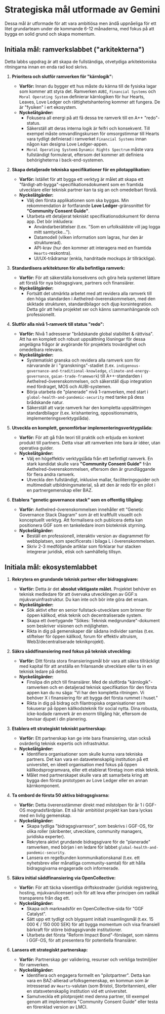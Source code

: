 <!-- This file is automatically copied from documentation/ggf-operating-system/ggf-catalyst/strategic-goals-sv.md -->

# Strategiska mål utformade av Gemini

Dessa mål är utformade för att vara ambitiösa men ändå uppnåeliga för ett litet grundarteam under de kommande 6-12 månaderna, med fokus på att bygga en solid grund och skapa momentum.

## **Initiala mål: ramverkslabbet ("arkitekterna")**

Detta labbs uppdrag är att skapa de fullständiga, otvetydiga arkitektoniska ritningarna innan en enda rad kod skrivs.

1.  **Prioritera och slutför ramverken för "kärnlogik":**
    * **Varför:** Innan du bygger ett hus måste du känna till de fysiska lagar som kommer att styra det. Ramverken `AUBI`, `Financial Systems` och `Moral Operating System` definierar kärnlogiken för hur Hearts, Leaves, Love Ledger och rättighetshantering kommer att fungera. De är "fysiken" i ert ekosystem.
    * **Nyckelåtgärder:**
        * Fokusera all energi på att få dessa tre ramverk till en A++ "redo"-status.
        * Säkerställ att deras interna logik är felfri och konsekvent. Till exempel måste omvandlingskursen för omsorgstimmar till Hearts vara tydligt definierad i ramverket `Financial Systems` innan någon kan designa Love Ledger-appen.
        * `Moral Operating System`s `Dynamic Rights Spectrum` måste vara fullständigt formulerat, eftersom det kommer att definiera behörigheterna i back-end-systemen.

2.  **Skapa detaljerade tekniska specifikationer för en pilotapplikation:**
    * **Varför:** Istället för att bygga ett verktyg är målet att skapa ett "färdigt-att-bygga"-specifikationsdokument som en framtida utvecklare eller teknisk partner kan ta sig an och omedelbart förstå.
    * **Nyckelåtgärder:**
        * Välj den första applikationen som ska byggas. Min rekommendation är fortfarande **Love Ledger**-gränssnittet för **"Community Consent Guide"**.
        * Utarbeta ett detaljerat tekniskt specifikationsdokument för denna app. Det bör inkludera:
            * Användarberättelser (t.ex. "Som en urfolksäldste vill jag logga mitt samtycke...").
            * Datamodell (vilken information som lagras, hur den är strukturerad).
            * API-krav (hur den kommer att interagera med en framtida `Hearts`-reskontra).
            * UI/UX-trådramar (enkla, handritade mockups är tillräckliga).

3.  **Standardisera arkitekturen för alla befintliga ramverk:**
    * **Varför:** För att säkerställa konsekvens och göra hela systemet lättare att förstå för nya bidragsgivare, partners och finansiärer.
    * **Nyckelåtgärder:**
        * Fortsätt det utmärkta arbetet med att revidera alla ramverk till den höga standarden i Aethelred-överenskommelsen, med den skiktade strukturen, standardbilagor och djup korsintegration. Detta gör att hela projektet ser och känns sammanhängande och professionellt.

4.  **Slutför alla nivå 1-ramverk till status "redo":**
    * **Varför:** Nivå 1 adresserar "brådskande global stabilitet & rättvisa". Att ha en komplett och robust uppsättning lösningar för dessa angelägna frågor är avgörande för projektets trovärdighet och omedelbara relevans.
    * **Nyckelåtgärder:**
        * Systematiskt granska och revidera alla ramverk som för närvarande är i "gransknings"-stadiet (t.ex. `indigenous-governance-and-traditional-knowledge`, `climate-and-energy-governance`, `gaian-trade-framework`) till A++-standarden i Aethelred-överenskommelsen, och säkerställ djup integration med fördraget, MOS och AUBI-systemen.
        * Börja utarbeta de "planerade" nivå 1-ramverken, med start i `global-health-and-pandemic-security` med tanke på dess brådskande natur.
        * Säkerställ att varje ramverk har den kompletta uppsättningen standardbilagor (t.ex. krishantering, oppositionsmatris, implementeringsverktygslåda).

5.  **Utveckla en komplett, genomförbar implementeringsverktygslåda:**
    * **Varför:** För att gå från teori till praktik och erbjuda en konkret produkt till partners. Detta visar att ramverken inte bara är idéer, utan operativa guider.
    * **Nyckelåtgärder:**
        * Välj en högeffektiv verktygslåda från ett befintligt ramverk. En stark kandidat skulle vara **"Community Consent Guide"** från Aethelred-överenskommelsen, eftersom den är grundläggande för flera andra ramverk.
        * Utveckla den fullständigt, inklusive mallar, faciliteringsguider och multimedialt utbildningsmaterial, så att den är redo för en pilot i en partnergemenskap eller BAZ.

6.  **Etablera "genetic governance stack" som en offentlig tillgång:**
    * **Varför:** Aethelred-överenskommelsen innehåller ett "Genetic Governance Stack Diagram" som är ett kraftfullt visuellt och konceptuellt verktyg. Att formalisera och publicera detta kan positionera GGF som en tankeledare inom bioteknisk styrning.
    * **Nyckelåtgärder:**
        * Beställ en professionell, interaktiv version av diagrammet för webbplatsen, som specificerats i bilaga L i överenskommelsen.
        * Skriv 2-3 medföljande artiklar som förklarar hur stacken integrerar juridisk, etisk och samhällelig tillsyn.

## **Initiala mål: ekosystemlabbet**

1.  **Rekrytera en grundande teknisk partner eller bidragsgivare:**
    * **Varför:** Detta är det **absolut viktigaste målet.** Projektet behöver en teknisk medledare för att övervaka utvecklingen av GGF:s mjukvaruinfrastruktur. Du kan inte och bör inte göra det ensam.
    * **Nyckelåtgärder:**
        * Sök aktivt efter en senior fullstack-utvecklare som brinner för öppen källkod, etisk teknik och decentraliserade system.
        * Skapa ett övertygande "Sökes: Teknisk medgrundare"-dokument som beskriver visionen och möjligheten.
        * Rikta in dig på gemenskaper där sådana individer samlas (t.ex. stiftelser för öppen källkod, forum för effektiv altruism, Web3/decentraliserade teknikprojekt).

2.  **Säkra såddfinansiering med fokus på teknisk utveckling:**
    * **Varför:** Ditt första stora finansieringsmål bör vara att säkra tillräckligt med kapital för att anställa en frilansande utvecklare eller ta in en teknisk ledare på deltid.
    * **Nyckelåtgärder:**
        * Finslipa din pitch till finansiärer. Med de slutförda "kärnlogik"-ramverken och en detaljerad teknisk specifikation för den första appen kan du nu säga: "Vi har den kompletta ritningen. Vi behöver X i finansiering för att bygga det första rummet i huset."
        * Rikta in dig på bidrag och filantropiska organisationer som fokuserar på öppen källkodsteknik för social nytta. Dina robusta, icke-kodade ramverk är en enorm tillgång här, eftersom de bevisar djupet i din planering.

3.  **Etablera ett strategiskt tekniskt partnerskap:**
    * **Varför:** Ett partnerskap kan ge inte bara finansiering, utan också ovärderlig teknisk expertis och infrastruktur.
    * **Nyckelåtgärder:**
        * Identifiera organisationer som skulle kunna vara tekniska partners. Det kan vara en datavetenskaplig institution på ett universitet, en ideell organisation med fokus på öppen källkodsprogramvara, eller ett etablerat företag inom etisk teknik.
        * Målet med partnerskapet skulle vara att samarbeta kring att bygga den första prototypen av Love Ledger eller en annan kärnkomponent.

4.  **Ta ombord de första 50 aktiva bidragsgivarna:**
    * **Varför:** Detta överensstämmer direkt med milstolpen för år 1 i GGF-OS mognadsfärdplan. Ett så här ambitiöst projekt kan bara lyckas med en livlig gemenskap.
    * **Nyckelåtgärder:**
        * Skapa tydliga "bidragsgivarresor", som beskrivs i GGF-OS, för olika roller (skribenter, utvecklare, community managers, juridiska experter).
        * Rekrytera aktivt grundande bidragsgivare för de "planerade" ramverken, med början i en ledare för labbet `global-health-and-pandemic-security`.
        * Lansera en regelbunden kommunikationskanal (t.ex. ett nyhetsbrev eller månatliga community-samtal) för att hålla bidragsgivarna engagerade och informerade.

5.  **Säkra initial såddfinansiering via OpenCollective:**
    * **Varför:** För att täcka väsentliga driftskostnader (juridisk registrering, hosting, mjukvarulicenser) och för att leva efter principen om radikal transparens från dag ett.
    * **Nyckelåtgärder:**
        * Skapa och marknadsför en OpenCollective-sida för "GGF Catalyst".
        * Sätt upp ett tydligt och blygsamt initialt insamlingsmål (t.ex. 15 000 € / 150 000 SEK) för att bygga momentum och visa finansiell bärkraft för större bidragsgivande institutioner.
        * Utarbeta det första "Reform Impact Bond"-förslaget, som nämns i GGF-OS, för att presentera för potentiella finansiärer.

6.  **Lansera ett strategiskt partnerskap:**
    * **Varför:** Partnerskap ger validering, resurser och verkliga testmiljöer för ramverken.
    * **Nyckelåtgärder:**
        * Identifiera och engagera formellt en "pilotpartner". Detta kan vara en BAZ-allierad urfolksgemenskap, en kommun som är intresserad av `Hearts`-valutan (som Bristol, Storbritannien), eller en statsvetenskaplig institution vid ett universitet.
        * Samutveckla ett pilotprojekt med denna partner, till exempel genom att implementera "Community Consent Guide" eller testa en förenklad version av LMCI.
